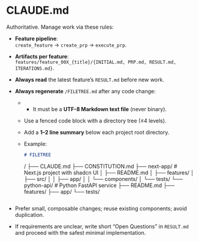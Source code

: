 # CLAUDE.md

Authoritative. Manage work via these rules:

- **Feature pipeline**:  
  `create_feature` → `create_prp` → `execute_prp`.

- **Artifacts per feature**:  
  `features/feature_00X_{title}/{INITIAL.md, PRP.md, RESULT.md, ITERATIONS.md}`.

- **Always read** the latest feature’s `RESULT.md` before new work.

- **Always regenerate** `/FILETREE.md` after any code change:  
  - - It must be a **UTF-8 Markdown text file** (never binary).  
  - Use a fenced code block with a directory tree (≤4 levels).  
  - Add a **1–2 line summary** below each project root directory.  
  - Example:

    ```markdown
    # FILETREE

    ```
    /
    ├── CLAUDE.md
    ├── CONSTITUTION.md
    ├── next-app/                # Next.js project with shadcn UI
    │   ├── README.md
    │   ├── features/
    │   ├── src/
    │   │   ├── app/
    │   │   └── components/
    │   └── tests/
    └── python-api/              # Python FastAPI service
        ├── README.md
        ├── features/
        ├── app/
        └── tests/
    ```

- Prefer small, composable changes; reuse existing components; avoid duplication.

- If requirements are unclear, write short “Open Questions” in `RESULT.md` and proceed with the safest minimal implementation.